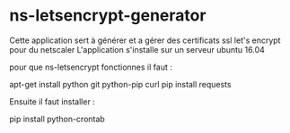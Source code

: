 # ns-letsencrypt-generator

Cette application sert à générer et a gérer des certificats ssl let's encrypt pour du netscaler
L'application s'installe sur un serveur ubuntu 16.04

pour que ns-letsencrypt fonctionnes il faut : 

apt-get install python git python-pip curl
pip install requests

Ensuite il faut installer : 

pip install python-crontab

